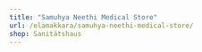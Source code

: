 ```yaml
---
title: "Samuhya Neethi Medical Store"
url: /elamakkara/samuhya-neethi-medical-store/
shop: Sanitätshaus
---
```

